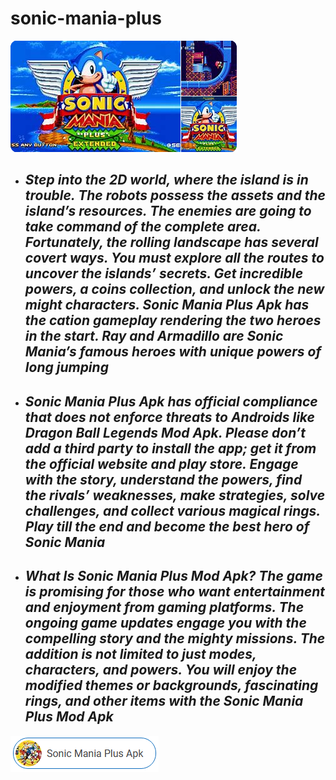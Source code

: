 # sonic-mania-plus

<img src="https://github.com/TerranceGeopali/sonic-mania-plus/blob/main/smp.png"/>

+  ## ***Step into the 2D world, where the island is in trouble. The robots possess the assets and the island’s resources. The enemies are going to take command of the complete area. Fortunately, the rolling landscape has several covert ways. You must explore all the routes to uncover the islands’ secrets. Get incredible powers, a coins collection, and unlock the new might characters. Sonic Mania Plus Apk has the cation gameplay rendering the two heroes in the start. Ray and Armadillo are Sonic Mania’s famous heroes with unique powers of long jumping***

+  ## ***Sonic Mania Plus Apk has official compliance that does not enforce threats to Androids like Dragon Ball Legends Mod Apk. Please don’t add a third party to install the app; get it from the official website and play store. Engage with the story, understand the powers, find the rivals’ weaknesses, make strategies, solve challenges, and collect various magical rings. Play till the end and become the best hero of Sonic Mania***

+  ## ***What Is Sonic Mania Plus Mod Apk? The game is promising for those who want entertainment and enjoyment from gaming platforms. The ongoing game updates engage you with the compelling story and the mighty missions. The addition is not limited to just modes, characters, and powers. You will enjoy the modified themes or backgrounds, fascinating rings, and other items with the Sonic Mania Plus Mod Apk***

<img src="https://github.com/TerranceGeopali/sonic-mania-plus/blob/main/dl.png"/>
